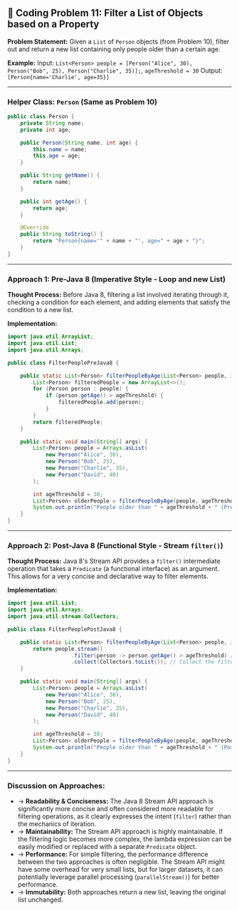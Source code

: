 ## 📝 Coding Problem 11: Filter a List of Objects based on a Property

**Problem Statement:**
Given a `List` of `Person` objects (from Problem 10), filter out and return a new list containing only people older than a certain age.

**Example:**
Input: `List<Person> people = [Person("Alice", 30), Person("Bob", 25), Person("Charlie", 35)];`, `ageThreshold = 30`
Output: `[Person{name='Charlie', age=35}]`

---

### Helper Class: `Person` (Same as Problem 10)
```java
public class Person {
    private String name;
    private int age;

    public Person(String name, int age) {
        this.name = name;
        this.age = age;
    }

    public String getName() {
        return name;
    }

    public int getAge() {
        return age;
    }

    @Override
    public String toString() {
        return "Person{name='" + name + "', age=" + age + "}";
    }
}
```

---

### Approach 1: Pre-Java 8 (Imperative Style - Loop and new List)

**Thought Process:**
Before Java 8, filtering a list involved iterating through it, checking a condition for each element, and adding elements that satisfy the condition to a new list.

**Implementation:**
```java
import java.util.ArrayList;
import java.util.List;
import java.util.Arrays;

public class FilterPeoplePreJava8 {

    public static List<Person> filterPeopleByAge(List<Person> people, int ageThreshold) {
        List<Person> filteredPeople = new ArrayList<>();
        for (Person person : people) {
            if (person.getAge() > ageThreshold) {
                filteredPeople.add(person);
            }
        }
        return filteredPeople;
    }

    public static void main(String[] args) {
        List<Person> people = Arrays.asList(
            new Person("Alice", 30),
            new Person("Bob", 25),
            new Person("Charlie", 35),
            new Person("David", 40)
        );

        int ageThreshold = 30;
        List<Person> olderPeople = filterPeopleByAge(people, ageThreshold);
        System.out.println("People older than " + ageThreshold + " (Pre-Java 8): " + olderPeople);
    }
}
```

---

### Approach 2: Post-Java 8 (Functional Style - Stream `filter()`)

**Thought Process:**
Java 8's Stream API provides a `filter()` intermediate operation that takes a `Predicate` (a functional interface) as an argument. This allows for a very concise and declarative way to filter elements.

**Implementation:**
```java
import java.util.List;
import java.util.Arrays;
import java.util.stream.Collectors;

public class FilterPeoplePostJava8 {

    public static List<Person> filterPeopleByAge(List<Person> people, int ageThreshold) {
        return people.stream()
                    .filter(person -> person.getAge() > ageThreshold) // Filter using a lambda predicate
                    .collect(Collectors.toList()); // Collect the filtered elements into a new list
    }

    public static void main(String[] args) {
        List<Person> people = Arrays.asList(
            new Person("Alice", 30),
            new Person("Bob", 25),
            new Person("Charlie", 35),
            new Person("David", 40)
        );

        int ageThreshold = 30;
        List<Person> olderPeople = filterPeopleByAge(people, ageThreshold);
        System.out.println("People older than " + ageThreshold + " (Post-Java 8): " + olderPeople);
    }
}
```

---

### Discussion on Approaches:

- → **Readability & Conciseness:** The Java 8 Stream API approach is significantly more concise and often considered more readable for filtering operations, as it clearly expresses the intent (`filter`) rather than the mechanics of iteration.
- → **Maintainability:** The Stream API approach is highly maintainable. If the filtering logic becomes more complex, the lambda expression can be easily modified or replaced with a separate `Predicate` object.
- → **Performance:** For simple filtering, the performance difference between the two approaches is often negligible. The Stream API might have some overhead for very small lists, but for larger datasets, it can potentially leverage parallel processing (`parallelStream()`) for better performance.
- → **Immutability:** Both approaches return a new list, leaving the original list unchanged.
